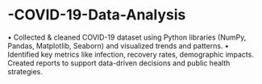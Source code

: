# -COVID-19-Data-Analysis
 • Collected &amp; cleaned COVID-19 dataset using Python libraries (NumPy, Pandas, Matplotlib, Seaborn) and  visualized trends and patterns.  • Identified key metrics like infection, recovery rates, demographic impacts. Created reports to support data-driven  decisions and public health strategies.
